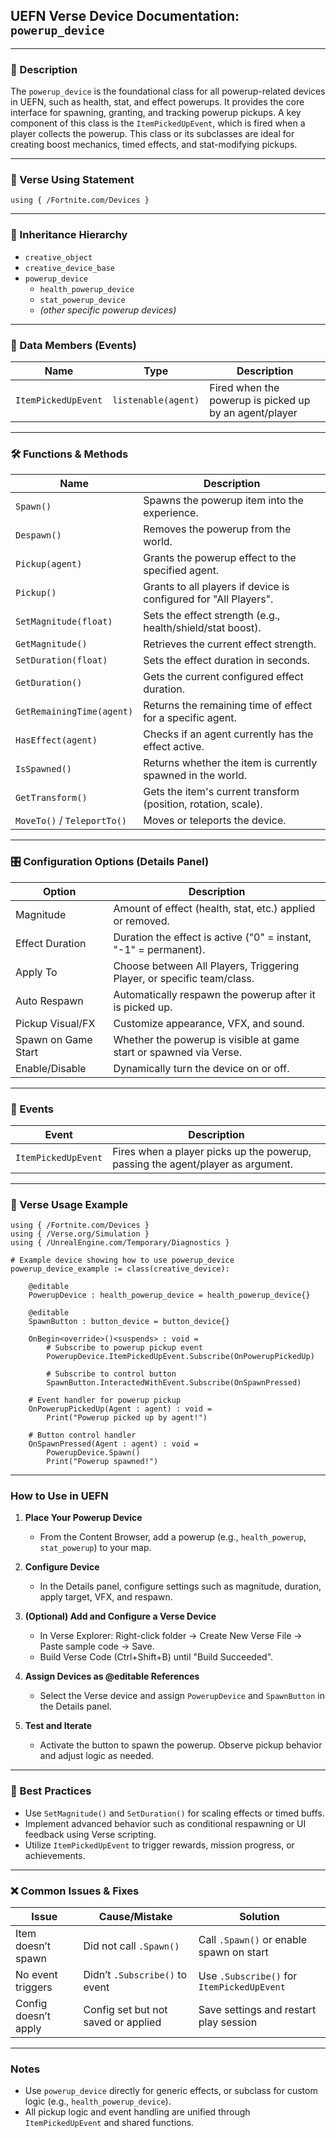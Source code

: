 ## UEFN Verse Device Documentation: `powerup_device`

---

### 🔹 Description

The `powerup_device` is the foundational class for all powerup-related devices in UEFN, such as health, stat, and effect powerups. It provides the core interface for spawning, granting, and tracking powerup pickups. A key component of this class is the `ItemPickedUpEvent`, which is fired when a player collects the powerup. This class or its subclasses are ideal for creating boost mechanics, timed effects, and stat-modifying pickups.

---

### 🧱 Verse Using Statement

```verse
using { /Fortnite.com/Devices }
```

---

### 🔗 Inheritance Hierarchy

- `creative_object`
- `creative_device_base`
- `powerup_device`
  - `health_powerup_device`
  - `stat_powerup_device`
  - *(other specific powerup devices)*

---

### 🧩 Data Members (Events)

| Name                | Type                | Description                                            |
| ------------------- | ------------------- | ------------------------------------------------------ |
| `ItemPickedUpEvent` | `listenable(agent)` | Fired when the powerup is picked up by an agent/player |

---

### 🛠️ Functions & Methods

| Name                        | Description                                                      |
| --------------------------- | ---------------------------------------------------------------- |
| `Spawn()`                   | Spawns the powerup item into the experience.                     |
| `Despawn()`                 | Removes the powerup from the world.                              |
| `Pickup(agent)`             | Grants the powerup effect to the specified agent.                |
| `Pickup()`                  | Grants to all players if device is configured for "All Players". |
| `SetMagnitude(float)`       | Sets the effect strength (e.g., health/shield/stat boost).       |
| `GetMagnitude()`            | Retrieves the current effect strength.                           |
| `SetDuration(float)`        | Sets the effect duration in seconds.                             |
| `GetDuration()`             | Gets the current configured effect duration.                     |
| `GetRemainingTime(agent)`   | Returns the remaining time of effect for a specific agent.       |
| `HasEffect(agent)`          | Checks if an agent currently has the effect active.              |
| `IsSpawned()`               | Returns whether the item is currently spawned in the world.      |
| `GetTransform()`            | Gets the item's current transform (position, rotation, scale).   |
| `MoveTo()` / `TeleportTo()` | Moves or teleports the device.                                   |

---

### 🎛 Configuration Options (Details Panel)

| Option              | Description                                                            |
| ------------------- | ---------------------------------------------------------------------- |
| Magnitude           | Amount of effect (health, stat, etc.) applied or removed.              |
| Effect Duration     | Duration the effect is active ("0" = instant, "-1" = permanent).       |
| Apply To            | Choose between All Players, Triggering Player, or specific team/class. |
| Auto Respawn        | Automatically respawn the powerup after it is picked up.               |
| Pickup Visual/FX    | Customize appearance, VFX, and sound.                                  |
| Spawn on Game Start | Whether the powerup is visible at game start or spawned via Verse.     |
| Enable/Disable      | Dynamically turn the device on or off.                                 |

---

### 🧩 Events

| Event               | Description                                                                     |
| ------------------- | ------------------------------------------------------------------------------- |
| `ItemPickedUpEvent` | Fires when a player picks up the powerup, passing the agent/player as argument. |

---

### 🧰 Verse Usage Example

```verse
using { /Fortnite.com/Devices }
using { /Verse.org/Simulation }
using { /UnrealEngine.com/Temporary/Diagnostics }

# Example device showing how to use powerup_device
powerup_device_example := class(creative_device):

    @editable
    PowerupDevice : health_powerup_device = health_powerup_device{}

    @editable
    SpawnButton : button_device = button_device{}

    OnBegin<override>()<suspends> : void =
        # Subscribe to powerup pickup event
        PowerupDevice.ItemPickedUpEvent.Subscribe(OnPowerupPickedUp)

        # Subscribe to control button
        SpawnButton.InteractedWithEvent.Subscribe(OnSpawnPressed)

    # Event handler for powerup pickup
    OnPowerupPickedUp(Agent : agent) : void =
        Print("Powerup picked up by agent!")

    # Button control handler
    OnSpawnPressed(Agent : agent) : void =
        PowerupDevice.Spawn()
        Print("Powerup spawned!")
```

---

### How to Use in UEFN

1. **Place Your Powerup Device**

   - From the Content Browser, add a powerup (e.g., `health_powerup`, `stat_powerup`) to your map.

2. **Configure Device**

   - In the Details panel, configure settings such as magnitude, duration, apply target, VFX, and respawn.

3. **(Optional) Add and Configure a Verse Device**

   - In Verse Explorer: Right-click folder → Create New Verse File → Paste sample code → Save.
   - Build Verse Code (Ctrl+Shift+B) until "Build Succeeded".

4. **Assign Devices as @editable References**

   - Select the Verse device and assign `PowerupDevice` and `SpawnButton` in the Details panel.

5. **Test and Iterate**

   - Activate the button to spawn the powerup. Observe pickup behavior and adjust logic as needed.

---

### 🧠 Best Practices

- Use `SetMagnitude()` and `SetDuration()` for scaling effects or timed buffs.
- Implement advanced behavior such as conditional respawning or UI feedback using Verse scripting.
- Utilize `ItemPickedUpEvent` to trigger rewards, mission progress, or achievements.

---

### ❌ Common Issues & Fixes

| Issue                | Cause/Mistake                       | Solution                                   |
| -------------------- | ----------------------------------- | ------------------------------------------ |
| Item doesn’t spawn   | Did not call `.Spawn()`             | Call `.Spawn()` or enable spawn on start   |
| No event triggers    | Didn’t `.Subscribe()` to event      | Use `.Subscribe()` for `ItemPickedUpEvent` |
| Config doesn’t apply | Config set but not saved or applied | Save settings and restart play session     |

---

### Notes

- Use `powerup_device` directly for generic effects, or subclass for custom logic (e.g., `health_powerup_device`).
- All pickup logic and event handling are unified through `ItemPickedUpEvent` and shared functions.

